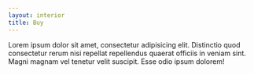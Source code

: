 ```yaml
---
layout: interior
title: Buy
---
```


Lorem ipsum dolor sit amet, consectetur adipisicing elit. Distinctio quod consectetur rerum nisi repellat repellendus quaerat officiis in veniam sint. Magni magnam vel tenetur velit suscipit. Esse odio ipsum dolorem!
